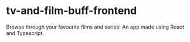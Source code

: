 # tv-and-film-buff-frontend
Browse through your favourite films and series! An app made using React and Typescript.
